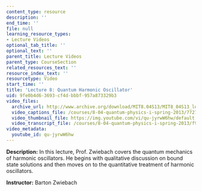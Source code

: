 ```yaml
---
content_type: resource
description: ''
end_time: ''
file: null
learning_resource_types:
- Lecture Videos
optional_tab_title: ''
optional_text: ''
parent_title: Lecture Videos
parent_type: CourseSection
related_resources_text: ''
resource_index_text: ''
resourcetype: Video
start_time: ''
title: 'Lecture 8: Quantum Harmonic Oscillator'
uid: 9fe0b4d6-3693-cf4d-bbbf-957a873329b3
video_files:
  archive_url: http://www.archive.org/download/MIT8.04S13/MIT8_04S13_lec08_300k.mp4
  video_captions_file: /courses/8-04-quantum-physics-i-spring-2013/7727c1b60eaa59ada3b11be818023553_qu-jyrwW6hw.vtt
  video_thumbnail_file: https://img.youtube.com/vi/qu-jyrwW6hw/default.jpg
  video_transcript_file: /courses/8-04-quantum-physics-i-spring-2013/f9d0b9cea0fc7b4cd721266c94ca2353_qu-jyrwW6hw.pdf
video_metadata:
  youtube_id: qu-jyrwW6hw
---
```


**Description:** In this lecture, Prof. Zwiebach covers the quantum mechanics of harmonic oscillators. He begins with qualitative discussion on bound state solutions and then moves on to the quantitative treatment of harmonic oscillators.

**Instructor:** Barton Zwiebach